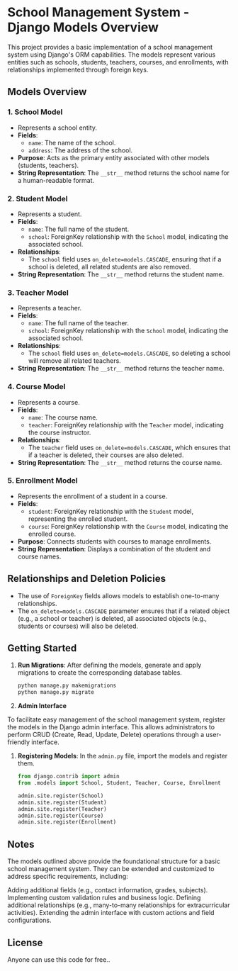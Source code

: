 # School Management System - Django Models Overview

This project provides a basic implementation of a school management system using Django's ORM capabilities. The models represent various entities such as schools, students, teachers, courses, and enrollments, with relationships implemented through foreign keys.

## Models Overview

### 1. School Model
- Represents a school entity.
- **Fields**:
  - `name`: The name of the school.
  - `address`: The address of the school.
- **Purpose**: Acts as the primary entity associated with other models (students, teachers).
- **String Representation**: The `__str__` method returns the school name for a human-readable format.

### 2. Student Model
- Represents a student.
- **Fields**:
  - `name`: The full name of the student.
  - `school`: ForeignKey relationship with the `School` model, indicating the associated school.
- **Relationships**:
  - The `school` field uses `on_delete=models.CASCADE`, ensuring that if a school is deleted, all related students are also removed.
- **String Representation**: The `__str__` method returns the student name.

### 3. Teacher Model
- Represents a teacher.
- **Fields**:
  - `name`: The full name of the teacher.
  - `school`: ForeignKey relationship with the `School` model, indicating the associated school.
- **Relationships**:
  - The `school` field uses `on_delete=models.CASCADE`, so deleting a school will remove all related teachers.
- **String Representation**: The `__str__` method returns the teacher name.

### 4. Course Model
- Represents a course.
- **Fields**:
  - `name`: The course name.
  - `teacher`: ForeignKey relationship with the `Teacher` model, indicating the course instructor.
- **Relationships**:
  - The `teacher` field uses `on_delete=models.CASCADE`, which ensures that if a teacher is deleted, their courses are also deleted.
- **String Representation**: The `__str__` method returns the course name.

### 5. Enrollment Model
- Represents the enrollment of a student in a course.
- **Fields**:
  - `student`: ForeignKey relationship with the `Student` model, representing the enrolled student.
  - `course`: ForeignKey relationship with the `Course` model, indicating the enrolled course.
- **Purpose**: Connects students with courses to manage enrollments.
- **String Representation**: Displays a combination of the student and course names.

## Relationships and Deletion Policies

- The use of `ForeignKey` fields allows models to establish one-to-many relationships.
- The `on_delete=models.CASCADE` parameter ensures that if a related object (e.g., a school or teacher) is deleted, all associated objects (e.g., students or courses) will also be deleted.

## Getting Started

1. **Run Migrations**: After defining the models, generate and apply migrations to create the corresponding database tables.
   ```bash
   python manage.py makemigrations
   python manage.py migrate
2.  **Admin Interface**

To facilitate easy management of the school management system, register the models in the Django admin interface. This allows administrators to perform CRUD (Create, Read, Update, Delete) operations through a user-friendly interface.

1. **Registering Models**: In the `admin.py` file, import the models and register them.
   ```python
   from django.contrib import admin
   from .models import School, Student, Teacher, Course, Enrollment

   admin.site.register(School)
   admin.site.register(Student)
   admin.site.register(Teacher)
   admin.site.register(Course)
   admin.site.register(Enrollment)

## Notes
The models outlined above provide the foundational structure for a basic school management system. They can be extended and customized to address specific requirements, including:

Adding additional fields (e.g., contact information, grades, subjects).
Implementing custom validation rules and business logic.
Defining additional relationships (e.g., many-to-many relationships for extracurricular activities).
Extending the admin interface with custom actions and field configurations.

## License
Anyone can use this code for free..
